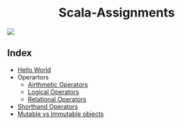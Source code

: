 <h1 align = 'center'>Scala-Assignments</h1>

![](https://images-wixmp-ed30a86b8c4ca887773594c2.wixmp.com/f/a47b5355-293e-4e59-b542-18f8abea46f4/d7z6eet-97c5554d-642a-4973-a0e7-6d71b6cb4a1e.jpg/v1/fill/w_1024,h_576,q_75,strp/scala_wallpaper_by_tenshi47_d7z6eet-fullview.jpg?token=eyJ0eXAiOiJKV1QiLCJhbGciOiJIUzI1NiJ9.eyJzdWIiOiJ1cm46YXBwOjdlMGQxODg5ODIyNjQzNzNhNWYwZDQxNWVhMGQyNmUwIiwiaXNzIjoidXJuOmFwcDo3ZTBkMTg4OTgyMjY0MzczYTVmMGQ0MTVlYTBkMjZlMCIsIm9iaiI6W1t7ImhlaWdodCI6Ijw9NTc2IiwicGF0aCI6IlwvZlwvYTQ3YjUzNTUtMjkzZS00ZTU5LWI1NDItMThmOGFiZWE0NmY0XC9kN3o2ZWV0LTk3YzU1NTRkLTY0MmEtNDk3My1hMGU3LTZkNzFiNmNiNGExZS5qcGciLCJ3aWR0aCI6Ijw9MTAyNCJ9XV0sImF1ZCI6WyJ1cm46c2VydmljZTppbWFnZS5vcGVyYXRpb25zIl19.PkeT_u9gHfh5Cq6Ds__TCsHfG0rPi1-YlVjcA41dZ-w)

## Index

- [Hello World](./HelloWorld.scala)
- Operartors
    - [Airthmetic Operators](./AirthmeticOperators.scala)
    - [Logical Operators](./LogicallOperators.scala)
    - [Relational Operators](./RelationalOperators.scala)
- [Shorthand Operators](./ShorthandOperators.scala)
- [Mutable vs Immutable objects](./ValvsVar.scala)
